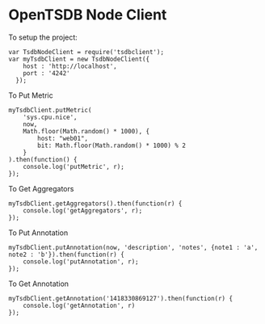 OpenTSDB Node Client
====================



To setup the project:
```
var TsdbNodeClient = require('tsdbclient');
var myTsdbClient = new TsdbNodeClient({
    host : 'http://localhost',
    port : '4242'
  });
```


To Put Metric
```
myTsdbClient.putMetric(
    'sys.cpu.nice',
    now,
    Math.floor(Math.random() * 1000), {
        host: "web01",
        bit: Math.floor(Math.random() * 1000) % 2
    }
).then(function() {
    console.log('putMetric', r);
});
```

To Get Aggregators
```
myTsdbClient.getAggregators().then(function(r) {
    console.log('getAggregators', r);
});
```


To Put Annotation
```
myTsdbClient.putAnnotation(now, 'description', 'notes', {note1 : 'a', note2 : 'b'}).then(function(r) {
    console.log('putAnnotation', r);
});
```

To Get Annotation
```
myTsdbClient.getAnnotation('1418330869127').then(function(r) {
    console.log('getAnnotation', r)
});
```